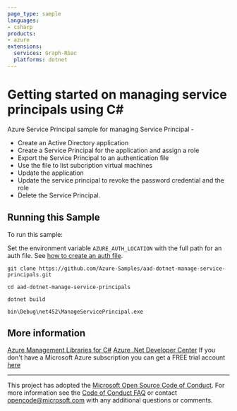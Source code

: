 ```yaml
---
page_type: sample
languages:
- csharp
products:
- azure
extensions:
  services: Graph-Rbac
  platforms: dotnet
---
```


# Getting started on managing service principals using C# #

 Azure Service Principal sample for managing Service Principal -
  - Create an Active Directory application
  - Create a Service Principal for the application and assign a role
  - Export the Service Principal to an authentication file
  - Use the file to list subcription virtual machines
  - Update the application
  - Update the service principal to revoke the password credential and the role
  - Delete the Service Principal.


## Running this Sample ##

To run this sample:

Set the environment variable `AZURE_AUTH_LOCATION` with the full path for an auth file. See [how to create an auth file](https://github.com/Azure/azure-libraries-for-net/blob/master/AUTH.md).

    git clone https://github.com/Azure-Samples/aad-dotnet-manage-service-principals.git

    cd aad-dotnet-manage-service-principals

    dotnet build

    bin\Debug\net452\ManageServicePrincipal.exe

## More information ##

[Azure Management Libraries for C#](https://github.com/Azure/azure-sdk-for-net/tree/Fluent)
[Azure .Net Developer Center](https://azure.microsoft.com/en-us/develop/net/)
If you don't have a Microsoft Azure subscription you can get a FREE trial account [here](http://go.microsoft.com/fwlink/?LinkId=330212)

---

This project has adopted the [Microsoft Open Source Code of Conduct](https://opensource.microsoft.com/codeofconduct/). For more information see the [Code of Conduct FAQ](https://opensource.microsoft.com/codeofconduct/faq/) or contact [opencode@microsoft.com](mailto:opencode@microsoft.com) with any additional questions or comments.